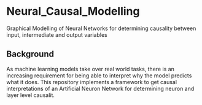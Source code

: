 # Neural_Causal_Modelling
Graphical Modelling of Neural Networks for determining causality between input, intermediate and output variables

## Background
As machine learning models take over real world tasks, there is an increasing requirement for being able to 
interpret why the model predicts what it does.
This repository implements a framework to get causal interpretations of an Artificial Neuron Network for determining neuron and layer level causalit.



